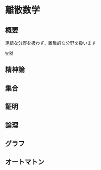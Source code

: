 # 離散数学

## 概要

連続な分野を扱わず，離散的な分野を扱います

[wiki](https://en.wikipedia.org/wiki/Discrete_mathematics)

## 精神論



## 集合

## 証明

## 論理

## グラフ

## オートマトン